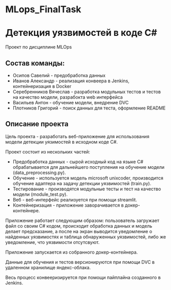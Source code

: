 # MLops_FinalTask


# Детекция уязвимостей в коде C#
Проект по дисциплине MLOps


## Состав команды:
* Осипов Савелий - предобработка данных
* Иванов Александр - реализация конвеера в Jenkins, контейнеризация в Docker
* Серебренников Вячеслав - разработка модульных тестов и тестов на качество модели, разрабокта web интерфейса
* Васильев Антон - обучение модели, внедрение DVC
* Плотников Григорий - поиск данных для теста, оформление README


## Описание проекта
Цель проекта - разработать веб-приложение для использования модели детекции уязимостей в исходном коде C#.

Проект состоит из нескольких частей:
* Предобработка данных - сырой исходный код на языке C# обрабатывается для дальнейшего поступления на обучение модели (data_preprocessing.py).
* Обучение - используется модель microsoft unixcoder, производится обучение адаптера на задачу детекции уязвимостей (train.py).
* Тестирование - производятся модульные тесты и тест на качество модели (module_test.py).
* Веб - веб-интерфейс реализуется при помощи streamlit.
* Контейнеризация - приложение заворачивается в докер-контейнере.

Приложение работает следующим образом: пользователь загружает файл со своим С# кодом, происходит обработка данных и модель делает предсказание, а после на экран выводится уведомление о найденных уязвимостях и таблица обнаруженных уязвимостей, либо же уведомление, что уязвимости отсутсвуют.

Приложение запускается из собранного докер-контейнера.

Данные для обучения и тестов версионируются при помощи DVC в удаленном хранилище яндекс-облака.

Весь процесс конвееризируется при помощи пайплайна созданного в Jenkins.


